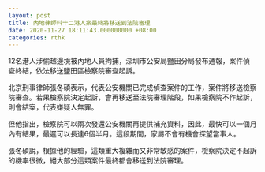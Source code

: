 ```yaml
---
layout: post
title: 內地律師料十二港人案最終將移送到法院審理
date: 2020-11-27 18:11:43.000000000 +08:00
categories: rthk
---
```


12名港人涉偷越邊境被內地人員拘捕，深圳市公安局鹽田分局發布通報，案件偵查終結，依法移送鹽田區檢察院審查起訴。

北京刑事律師張冬碩表示，代表公安機關已完成偵查案件的工作，案件將移送檢察院審查。若果檢察院決定起訴，會再移送至法院審理階段，如果檢察院不作起訴，則會結案，代表嫌疑人無罪。

但他指出，檢察院可以兩次發還公安機關再提供補充資料，因此，最快可以一個月內有結果，最遲可以長達6個半月。這段期間，家屬不會有機會探望當事人。

張冬碩說，根據他的經驗，這類重大複雜而又非常敏感的案件，檢察院決定不起訴的機率很微，絕大部分這類案件最終都會移送到法院審理。
